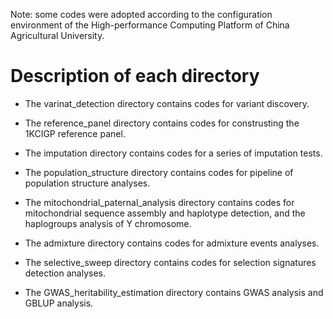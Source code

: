 Note: some codes were adopted according to the configuration environment of the High-performance Computing Platform of China Agricultural University.

# Description of each directory

* The varinat_detection directory contains codes for variant discovery. 

* The reference_panel directory contains codes for construsting the 1KCIGP reference panel.

* The imputation directory contains codes for a series of imputation tests.

* The population_structure directory contains codes for pipeline of population structure analyses.

* The mitochondrial_paternal_analysis directory contains codes for mitochondrial sequence assembly and haplotype detection, and the haplogroups analysis of Y chromosome.

* The admixture directory contains codes for admixture events analyses.

* The selective_sweep directory contains codes for selection signatures detection analyses.

* The GWAS_heritability_estimation directory contains GWAS analysis and GBLUP analysis.
